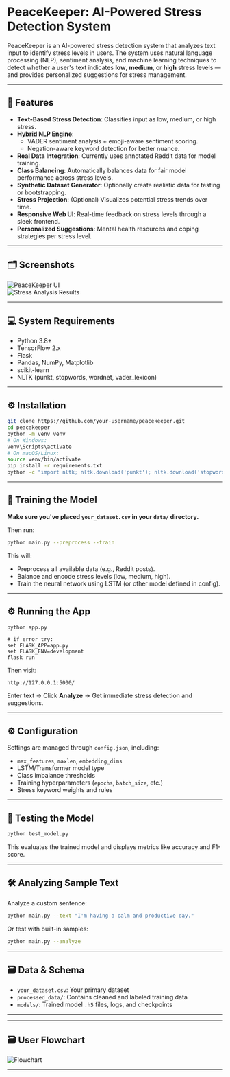 
# PeaceKeeper: AI-Powered Stress Detection System

PeaceKeeper is an AI-powered stress detection system that analyzes text input to identify stress levels in users. The system uses natural language processing (NLP), sentiment analysis, and machine learning techniques to detect whether a user's text indicates **low**, **medium**, or **high** stress levels — and provides personalized suggestions for stress management.

---

## 🚀 Features

- **Text-Based Stress Detection**: Classifies input as low, medium, or high stress.
- **Hybrid NLP Engine**:
  - VADER sentiment analysis + emoji-aware sentiment scoring.
  - Negation-aware keyword detection for better nuance.
- **Real Data Integration**: Currently uses annotated Reddit data for model training.
- **Class Balancing**: Automatically balances data for fair model performance across stress levels.
- **Synthetic Dataset Generator**: Optionally create realistic data for testing or bootstrapping.
- **Stress Projection**: (Optional) Visualizes potential stress trends over time.
- **Responsive Web UI**: Real-time feedback on stress levels through a sleek frontend.
- **Personalized Suggestions**: Mental health resources and coping strategies per stress level.

---

## 🗂 Screenshots

![PeaceKeeper UI](screenshots/peacekeeper-ui.png)  
![Stress Analysis Results](screenshots/stress-analysis.png)

---

## 💻 System Requirements

- Python 3.8+
- TensorFlow 2.x
- Flask
- Pandas, NumPy, Matplotlib
- scikit-learn
- NLTK (punkt, stopwords, wordnet, vader_lexicon)

---

## ⚙️ Installation

```bash
git clone https://github.com/your-username/peacekeeper.git
cd peacekeeper
python -m venv venv
# On Windows:
venv\Scripts\activate
# On macOS/Linux:
source venv/bin/activate
pip install -r requirements.txt
python -c "import nltk; nltk.download('punkt'); nltk.download('stopwords'); nltk.download('wordnet'); nltk.download('vader_lexicon')"
```

---

## 🧠 Training the Model

**Make sure you've placed `your_dataset.csv` in your `data/` directory.**

Then run:
```bash
python main.py --preprocess --train
```

This will:
- Preprocess all available data (e.g., Reddit posts).
- Balance and encode stress levels (low, medium, high).
- Train the neural network using LSTM (or other model defined in config).

---

## ⚙️ Running the App

```bash
python app.py
```

```CMD
# if error try:
set FLASK_APP=app.py
set FLASK_ENV=development
flask run
```

Then visit:
```
http://127.0.0.1:5000/
```

Enter text → Click **Analyze** → Get immediate stress detection and suggestions.

---

## ⚙️ Configuration

Settings are managed through `config.json`, including:

- `max_features`, `maxlen`, `embedding_dims`
- LSTM/Transformer model type
- Class imbalance thresholds
- Training hyperparameters (`epochs`, `batch_size`, etc.)
- Stress keyword weights and rules

---

## 🧪 Testing the Model

```bash
python test_model.py
```

This evaluates the trained model and displays metrics like accuracy and F1-score.

---

## 🛠 Analyzing Sample Text

Analyze a custom sentence:

```bash
python main.py --text "I'm having a calm and productive day."
```

Or test with built-in samples:

```bash
python main.py --analyze
```

---

## 🗃️ Data & Schema

- `your_dataset.csv`: Your primary dataset
- `processed_data/`: Contains cleaned and labeled training data
- `models/`: Trained model `.h5` files, logs, and checkpoints

---

---

## 🗃️ User Flowchart

![Flowchart](screenshots/user-flow.png)  

---
